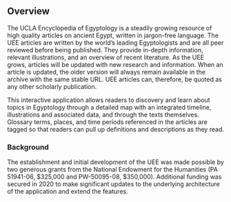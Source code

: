 ## Overview
The UCLA Encyclopedia of Egyptology is a steadily growing resource of high quality articles on ancient Egypt, written in jargon-free language. The UEE articles are written by the world’s leading Egyptologists and are all peer reviewed before being published. They provide in-depth information, relevant illustrations, and an overview of recent literature. As the UEE grows, articles will be updated with new research and information. When an article is updated, the older version will always remain available in the archive with the same stable URL. UEE articles can, therefore, be quoted as any other scholarly publication. 

This interactive application allows readers to discovery and learn about topics in Egyptology through a detailed map with an integrated timeline, illustrations and associated data, and through the texts themselves. Glossary terms, places, and time periods referenced in the articles are tagged so that readers can pull up definitions and descriptions as they read. 

### Background
The establishment and initial development of the UEE was made possible by two generous grants from the National Endowment for the Humanities (PA 51941-06, $325,000 and PW-50095-08, $350,000). Additional funding was secured in 2020 to make significant updates to the underlying architecture of the application and extend the features. 
